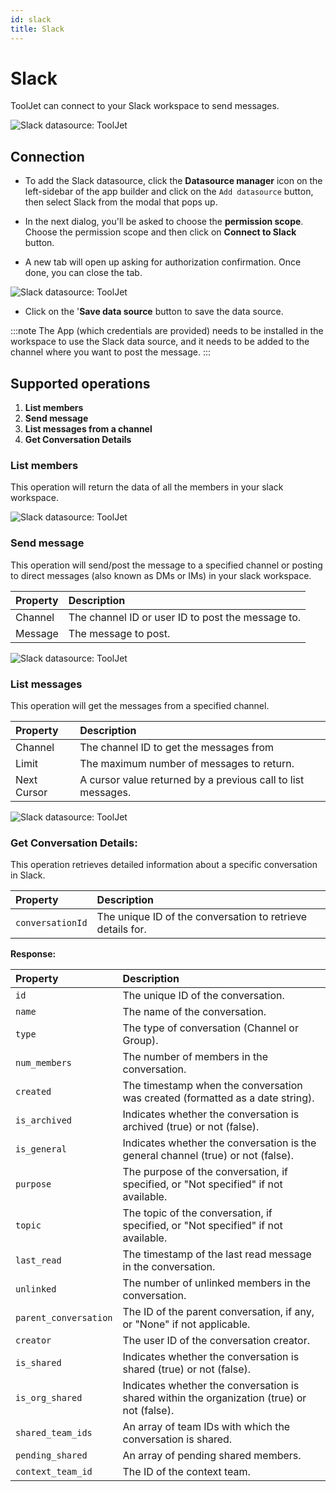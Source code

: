 ```yaml
---
id: slack
title: Slack
---
```


# Slack

ToolJet can connect to your Slack workspace to send messages. 

<div style={{textAlign: 'center'}}>

<img className="screenshot-full" src="/img/datasource-reference/slack/connect.png" alt="Slack datasource: ToolJet"/>

</div>

## Connection
- To add the Slack datasource, click the **Datasource manager** icon on the left-sidebar of the app builder and click on the `Add datasource` button, then select Slack from the modal that pops up.
 
- In the next dialog, you'll be asked to choose the **permission scope**. Choose the permission scope and then click on **Connect to Slack** button.

- A new tab will open up asking for authorization confirmation. Once done, you can close the tab.

<div style={{textAlign: 'center'}}>

<img className="screenshot-full" src="/img/datasource-reference/slack/authorize.png" alt="Slack datasource: ToolJet"/>

</div>

- Click on the '**Save data source** button to save the data source.


:::note
The App (which credentials are provided) needs to be installed in the workspace to use the Slack data source, and it needs to be added to the channel where you want to post the message.
:::

## Supported operations

1. **List members**
2. **Send message**
3. **List messages from a channel**
4. **Get Conversation Details**

### List members

This operation will return the data of all the members in your slack workspace.

<div style={{textAlign: 'center'}}>

<img className="screenshot-full" src="/img/datasource-reference/slack/listmembers.png" alt="Slack datasource: ToolJet"/>

</div>

### Send message

This operation will send/post the message to a specified channel or posting to direct messages (also known as DMs or IMs) in your slack workspace.

| Property | Description |
| :--- | :--- |
| Channel | The channel ID or user ID to post the message to. |
| Message | The message to post. |

<div style={{textAlign: 'center'}}>

<img className="screenshot-full" src="/img/datasource-reference/slack/sendmessage.png" alt="Slack datasource: ToolJet"/>

</div>

### List messages

This operation will get the messages from a specified channel.

| Property | Description                             |
| :--- |:----------------------------------------|
| Channel | The channel ID to get the messages from |
| Limit | The maximum number of messages to return. |
| Next Cursor | A cursor value returned by a previous call to list messages. |

<div style={{textAlign: 'center'}}>

<img className="screenshot-full" src="/img/datasource-reference/slack/listmessages.png" alt="Slack datasource: ToolJet"/>

</div>

### Get Conversation Details:

This operation retrieves detailed information about a specific conversation in Slack.

| Property | Description |
| :------- | :---------- |
| `conversationId` | The unique ID of the conversation to retrieve details for. |

**Response:**

| Property | Description |
| :------- | :---------- |
| `id` | The unique ID of the conversation. |
| `name` | The name of the conversation. |
| `type` | The type of conversation (Channel or Group). |
| `num_members` | The number of members in the conversation. |
| `created` | The timestamp when the conversation was created (formatted as a date string). |
| `is_archived` | Indicates whether the conversation is archived (true) or not (false). |
| `is_general` | Indicates whether the conversation is the general channel (true) or not (false). |
| `purpose` | The purpose of the conversation, if specified, or "Not specified" if not available. |
| `topic` | The topic of the conversation, if specified, or "Not specified" if not available. |
| `last_read` | The timestamp of the last read message in the conversation. |
| `unlinked` | The number of unlinked members in the conversation. |
| `parent_conversation` | The ID of the parent conversation, if any, or "None" if not applicable. |
| `creator` | The user ID of the conversation creator. |
| `is_shared` | Indicates whether the conversation is shared (true) or not (false). |
| `is_org_shared` | Indicates whether the conversation is shared within the organization (true) or not (false). |
| `shared_team_ids` | An array of team IDs with which the conversation is shared. |
| `pending_shared` | An array of pending shared members. |
| `context_team_id` | The ID of the context team. |

